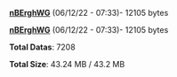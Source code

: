 [**nBErghWG**](/data/nBErghWG.txt) (06/12/22 - 07:33)- 12105 bytes

[**nBErghWG**](/data/nBErghWG.txt) (06/12/22 - 07:33)- 12105 bytes

**Total Datas**: 7208

**Total Size**: 43.24 MB / 43.2 MB